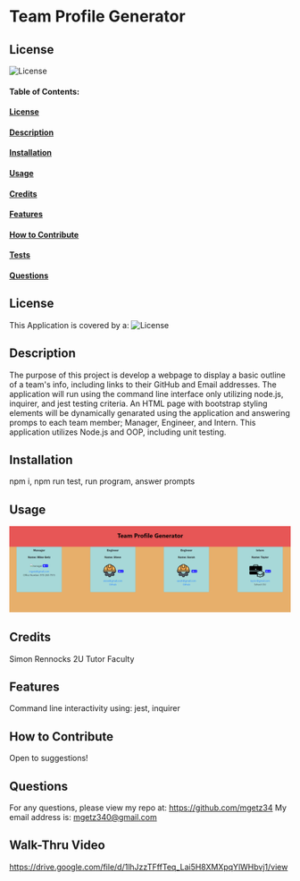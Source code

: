 # Team Profile Generator

## License

![License](https://img.shields.io/badge/license-MIT-green)

#### Table of Contents:

#### [License](#license)

#### [Description](#description)

#### [Installation](#installation)

#### [Usage](#usage)

#### [Credits](#credits)

#### [Features](#features)

#### [How to Contribute](#contribute)

#### [Tests](#tests)

#### [Questions](#questions)

## License

This Application is covered by a: ![License](https://img.shields.io/badge/license-MIT-green)

## Description

The purpose of this project is develop a webpage to display a basic outline of a team's info, including links to their GitHub and Email addresses. The application will run using the command line interface only utilizing node.js, inquirer, and jest testing criteria. An HTML page with bootstrap styling elements will be dynamically genarated using the application and answering promps to each team member; Manager, Engineer, and Intern. This application utilizes Node.js and OOP, including unit testing.

## Installation

npm i, npm run test, run program, answer prompts

## Usage

![home screen](assets/images/Screenshot%202022-11-26%20162004.png)

## Credits

Simon Rennocks 2U Tutor Faculty

## Features

Command line interactivity using: jest, inquirer

## How to Contribute

Open to suggestions!

## Questions

For any questions, please view my repo at: https://github.com/mgetz34
My email address is: mgetz340@gmail.com

## Walk-Thru Video

https://drive.google.com/file/d/1lhJzzTFffTeq_Lai5H8XMXpqYlWHbvj1/view
